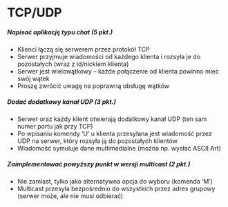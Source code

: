 # TCP/UDP

##### Napisać aplikację typu chat (5 pkt.)
- Klienci łączą się serwerem przez protokół TCP
- Serwer przyjmuje wiadomości od każdego klienta i rozsyła je do pozostałych (wraz z id/nickiem klienta)
- Serwer jest wielowątkowy – każde połączenie od klienta powinno mieć swój wątek
- Proszę zwrócić uwagę na poprawną obsługę wątków
##### Dodać dodatkowy kanał UDP (3 pkt.)
- Serwer oraz każdy klient otwierają dodatkowy kanał UDP (ten sam numer portu jak przy TCP)
- Po wpisaniu komendy ‘U’ u klienta przesyłana jest wiadomość przez UDP na serwer, który rozsyła ją do pozostałych klientów
- Wiadomość symuluje dane multimedialne (można np. wysłać ASCII Art)
##### Zaimplementować powyższy punkt w wersji multicast (2 pkt.)
- Nie zamiast, tylko jako alternatywna opcja do wyboru (komenda ‘M’)
- Multicast przesyła bezpośrednio do wszystkich przez adres grupowy (serwer może, ale nie musi odbierać)